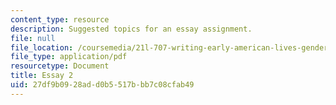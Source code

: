 ```yaml
---
content_type: resource
description: Suggested topics for an essay assignment.
file: null
file_location: /coursemedia/21l-707-writing-early-american-lives-gender-race-nation-faith-fall-2005/27df9b0928add0b5517bbb7c08cfab49_21l707f05essay2.pdf
file_type: application/pdf
resourcetype: Document
title: Essay 2
uid: 27df9b09-28ad-d0b5-517b-bb7c08cfab49
---
```

